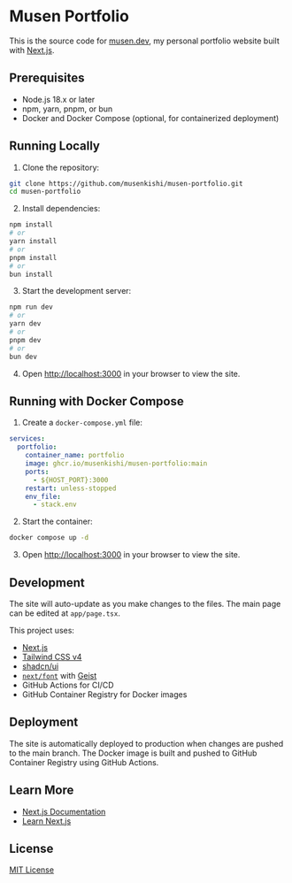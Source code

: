 # Musen Portfolio

This is the source code for [musen.dev](https://www.musen.dev), my personal portfolio website built with [Next.js](https://nextjs.org).

## Prerequisites

- Node.js 18.x or later
- npm, yarn, pnpm, or bun
- Docker and Docker Compose (optional, for containerized deployment)

## Running Locally

1. Clone the repository:

```bash
git clone https://github.com/musenkishi/musen-portfolio.git
cd musen-portfolio
```

2. Install dependencies:

```bash
npm install
# or
yarn install
# or
pnpm install
# or
bun install
```

3. Start the development server:

```bash
npm run dev
# or
yarn dev
# or
pnpm dev
# or
bun dev
```

4. Open [http://localhost:3000](http://localhost:3000) in your browser to view the site.

## Running with Docker Compose

1. Create a `docker-compose.yml` file:

```yaml
services:
  portfolio:
    container_name: portfolio
    image: ghcr.io/musenkishi/musen-portfolio:main
    ports:
      - ${HOST_PORT}:3000
    restart: unless-stopped
    env_file:
      - stack.env
```

2. Start the container:

```bash
docker compose up -d
```

3. Open [http://localhost:3000](http://localhost:3000) in your browser to view the site.

## Development

The site will auto-update as you make changes to the files. The main page can be edited at `app/page.tsx`.

This project uses:

- [Next.js](https://nextjs.org)
- [Tailwind CSS v4](https://tailwindcss.com)
- [shadcn/ui](https://ui.shadcn.com)
- [`next/font`](https://nextjs.org/docs/app/building-your-application/optimizing/fonts) with [Geist](https://vercel.com/font)
- GitHub Actions for CI/CD
- GitHub Container Registry for Docker images

## Deployment

The site is automatically deployed to production when changes are pushed to the main branch. The Docker image is built and pushed to GitHub Container Registry using GitHub Actions.

## Learn More

- [Next.js Documentation](https://nextjs.org/docs)
- [Learn Next.js](https://nextjs.org/learn)

## License

[MIT License](LICENSE)
